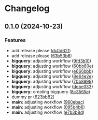 # Changelog

## 0.1.0 (2024-10-23)


### Features

* add release please ([dc0d62f](https://github.com/Hakamad4/tf-core/commit/dc0d62f156df99c70134467720c498f671f2ec86))
* add release please ([63b53b6](https://github.com/Hakamad4/tf-core/commit/63b53b6dfd8ca8b78e8a2af0f0d2e12dc99db35a))
* **bigquery:** adjusting workflow ([9fd3b10](https://github.com/Hakamad4/tf-core/commit/9fd3b104ef647f91a42192894ed7fa71f673c489))
* **bigquery:** adjusting workflow ([60bb80e](https://github.com/Hakamad4/tf-core/commit/60bb80e409839fc3550e1c06cbd02321b7dca7e2))
* **bigquery:** adjusting workflow ([e666bbb](https://github.com/Hakamad4/tf-core/commit/e666bbbff84cd1a45a93b018d9780a2992de1c97))
* **bigquery:** adjusting workflow ([8e64e2e](https://github.com/Hakamad4/tf-core/commit/8e64e2ec53ce03e8940b6c0c8e7be1e2f4369211))
* **bigquery:** adjusting workflow ([70b8999](https://github.com/Hakamad4/tf-core/commit/70b89994e10f06f21839c451fc62b3412098dee3))
* **bigquery:** adjusting workflow ([debe033](https://github.com/Hakamad4/tf-core/commit/debe03375a95f3b440211a5093f77b648ee90705))
* **bigquery:** creating bigquery ([8c3565e](https://github.com/Hakamad4/tf-core/commit/8c3565e7552c3e84d920044b56962bfbdad6bd41))
* dummy pr ([623bb82](https://github.com/Hakamad4/tf-core/commit/623bb82a9015607ac9adbd1eeac66bf1ecc6fb09))
* **main:** adjusting workflow ([960ebac](https://github.com/Hakamad4/tf-core/commit/960ebacb803d61526ff4292792663b7e49ecd057))
* **main:** adjusting workflow ([095b4b6](https://github.com/Hakamad4/tf-core/commit/095b4b6f95ecf22e4ea26555fe6e404c92a6bee5))
* **main:** adjusting workflow ([e7b3b8d](https://github.com/Hakamad4/tf-core/commit/e7b3b8dd9d23b15a98ef423315ebbb7b6c521ab3))
